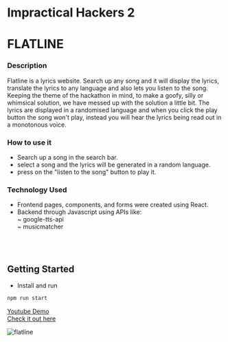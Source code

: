# Impractical Hackers 2

<h1> FLATLINE </h1>

<h3> Description </h3>

Flatline is a lyrics website. Search up any song and it will display the lyrics, translate the lyrics to any language and also lets you listen to the song.
Keeping the theme of the hackathon in mind, to make a goofy, silly or whimsical solution, we have messed up with the solution a little bit. The lyrics are displayed in a randomised language and when you click the play button the song won't play, instead you will hear the lyrics being read out in a monotonous voice.

<h3>How to use it </h3>
<ul>
  <li>Search up a song in the search bar.</li>
  <li>select a song and the lyrics will be generated in a random language.</li>
  <li>press on the "listen to the song" button to play it.</li> </ul>
  
  
<h3>Technology Used </h3>
<ul>
  <li> Frontend pages, components, and forms were created using React.</li>
  <li> Backend through Javascript using APIs like:<br>
    ~ google-tts-api <br>
    ~ musicmatcher </li></ul>
<br>
<br>

## Getting Started

- Install and run

```bash
npm run start
```

<a taget="_blank" rel="noreferrer" href="https://youtu.be/sJticoey44c">Youtube Demo</a><br>
<a rel="noreferrer" target="_blank" href="https://flatline.select">Check it out here</a>

![flatline](https://user-images.githubusercontent.com/100701261/190893670-23031ad4-ece3-4dd9-9036-01475b7790e1.png)
